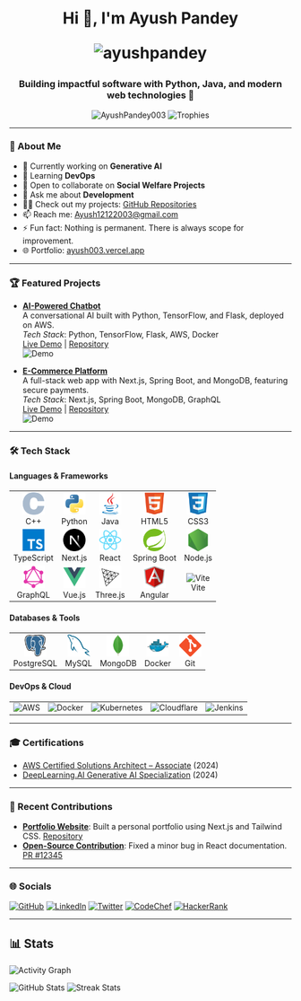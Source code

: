 
<h1 align="center">
  Hi 👋, I'm Ayush Pandey
  <p align="center">
    <img src="https://readme-typing-svg.herokuapp.com/?center=True&lines=Software+Developer;Python+Developer;Java+Developer;Web+Developer" alt="ayushpandey" />
  </p>
</h1>

<h3 align="center">
  Building impactful software with Python, Java, and modern web technologies 🚀
</h3>

<p align="center">
  <img src="https://komarev.com/ghpvc/?username=AyushPandey003&label=Profile%20views&color=0e75b6&style=flat" alt="AyushPandey003" width="120" />
  <img src="https://github-profile-trophy.vercel.app/?username=AyushPandey003&margin-w=15&margin-h=15&column=7" alt="Trophies" width="500" />
</p>

---

### 🚀 About Me

- 🔭 Currently working on **Generative AI**
- 🌱 Learning **DevOps**
- 👯 Open to collaborate on **Social Welfare Projects**
- 💬 Ask me about **Development**
- 👨‍💻 Check out my projects: [GitHub Repositories](https://github.com/AyushPandey003?tab=repositories)
- 📫 Reach me: [Ayush12122003@gmail.com](mailto:Ayush12122003@gmail.com)
- ⚡ Fun fact: Nothing is permanent. There is always scope for improvement.
- 🌐 Portfolio: [ayush003.vercel.app](https://ayush003.vercel.app)

---
### 🏆 Featured Projects

- **[AI-Powered Chatbot](https://github.com/AyushPandey003/ai-chatbot)**  
  A conversational AI built with Python, TensorFlow, and Flask, deployed on AWS.  
  *Tech Stack*: Python, TensorFlow, Flask, AWS, Docker  
  [Live Demo](https://ayush003.vercel.app) | [Repository](https://github.com/AyushPandey003/ai-chatbot)  
  ![Demo](https://raw.githubusercontent.com/AyushPandey003/AyushPandey003/main/assets/ai-chatbot-demo.png)

- **[E-Commerce Platform](https://github.com/AyushPandey003/ecommerce)**  
  A full-stack web app with Next.js, Spring Boot, and MongoDB, featuring secure payments.  
  *Tech Stack*: Next.js, Spring Boot, MongoDB, GraphQL  
  [Live Demo](https://ayush003.vercel.app) | [Repository](https://github.com/AyushPandey003/ecommerce)  
  ![Demo](https://raw.githubusercontent.com/AyushPandey003/AyushPandey003/main/assets/ecommerce-demo.png)

---

### 🛠 Tech Stack

#### Languages & Frameworks
<table>
  <tr>
    <td align="center"><img src="https://raw.githubusercontent.com/devicons/devicon/master/icons/c/c-original.svg" width="40" alt="C++" /><br>C++</td>
    <td align="center"><img src="https://raw.githubusercontent.com/devicons/devicon/master/icons/python/python-original.svg" width="40" alt="Python" /><br>Python</td>
    <td align="center"><img src="https://raw.githubusercontent.com/devicons/devicon/master/icons/java/java-original.svg" width="40" alt="Java" /><br>Java</td>
    <td align="center"><img src="https://raw.githubusercontent.com/devicons/devicon/master/icons/html5/html5-original.svg" width="40" alt="HTML5" /><br>HTML5</td>
    <td align="center"><img src="https://raw.githubusercontent.com/devicons/devicon/master/icons/css3/css3-original.svg" width="40" alt="CSS3" /><br>CSS3</td>
  </tr>
  <tr>
    <td align="center"><img src="https://raw.githubusercontent.com/devicons/devicon/master/icons/typescript/typescript-original.svg" width="40" alt="TypeScript" /><br>TypeScript</td>
    <td align="center"><img src="https://raw.githubusercontent.com/devicons/devicon/master/icons/nextjs/nextjs-original.svg" width="40" alt="Next.js" /><br>Next.js</td>
    <td align="center"><img src="https://raw.githubusercontent.com/devicons/devicon/master/icons/react/react-original.svg" width="40" alt="React" /><br>React</td>
    <td align="center"><img src="https://raw.githubusercontent.com/devicons/devicon/master/icons/spring/spring-original.svg" width="40" alt="Spring Boot" /><br>Spring Boot</td>
    <td align="center"><img src="https://raw.githubusercontent.com/devicons/devicon/master/icons/nodejs/nodejs-original.svg" width="40" alt="Node.js" /><br>Node.js</td>
  </tr>
  <tr>
    <td align="center"><img src="https://raw.githubusercontent.com/devicons/devicon/master/icons/graphql/graphql-plain.svg" width="40" alt="GraphQL" /><br>GraphQL</td>
    <td align="center"><img src="https://raw.githubusercontent.com/devicons/devicon/master/icons/vuejs/vuejs-original.svg" width="40" alt="Vue.js" /><br>Vue.js</td>
    <td align="center"><img src="https://raw.githubusercontent.com/devicons/devicon/master/icons/threejs/threejs-original.svg" width="40" alt="Three.js" /><br>Three.js</td>
    <td align="center"><img src="https://raw.githubusercontent.com/devicons/devicon/master/icons/angularjs/angularjs-original.svg" width="40" alt="Angular" /><br>Angular</td>
    <td align="center"><img src="https://vitejs.dev/logo.svg" width="40" alt="Vite" /><br>Vite</td>
  </tr>
</table>

#### Databases & Tools
<table>
  <tr>
    <td align="center"><img src="https://raw.githubusercontent.com/devicons/devicon/master/icons/postgresql/postgresql-original.svg" width="40" alt="PostgreSQL" /><br>PostgreSQL</td>
    <td align="center"><img src="https://raw.githubusercontent.com/devicons/devicon/master/icons/mysql/mysql-original.svg" width="40" alt="MySQL" /><br>MySQL</td>
    <td align="center"><img src="https://raw.githubusercontent.com/devicons/devicon/master/icons/mongodb/mongodb-original.svg" width="40" alt="MongoDB" /><br>MongoDB</td>
    <td align="center"><img src="https://raw.githubusercontent.com/devicons/devicon/master/icons/docker/docker-original.svg" width="40" alt="Docker" /><br>Docker</td>
    <td align="center"><img src="https://raw.githubusercontent.com/devicons/devicon/master/icons/git/git-original.svg" width="40" alt="Git" /><br>Git</td>
  </tr>
</table>

#### DevOps & Cloud
<table>
  <tr>
    <td align="center"><img src="https://img.shields.io/badge/AWS-232F3E?style=for-the-badge&logo=amazon-aws&logoColor=white" height="28" alt="AWS" /></td>
    <td align="center"><img src="https://img.shields.io/badge/Docker-2496ED?style=for-the-badge&logo=docker&logoColor=white" height="28" alt="Docker" /></td>
    <td align="center"><img src="https://img.shields.io/badge/Kubernetes-326CE5?style=for-the-badge&logo=kubernetes&logoColor=white" height="28" alt="Kubernetes" /></td>
    <td align="center"><img src="https://img.shields.io/badge/Cloudflare-F6821F?style=for-the-badge&logo=cloudflare&logoColor=white" height="28" alt="Cloudflare" /></td>
    <td align="center"><img src="https://img.shields.io/badge/Jenkins-D24939?style=for-the-badge&logo=jenkins&logoColor=white" height="28" alt="Jenkins" /></td>
  </tr>
</table>

---


### 🎓 Certifications

- [AWS Certified Solutions Architect – Associate](https://aws.amazon.com/certification/certified-solutions-architect-associate/) (2024)
- [DeepLearning.AI Generative AI Specialization](https://www.deeplearning.ai/courses/generative-ai-with-llms/) (2024)

---

### 🤝 Recent Contributions

- **[Portfolio Website](https://github.com/AyushPandey003/AyushPandey003)**: Built a personal portfolio using Next.js and Tailwind CSS. [Repository](https://github.com/AyushPandey003/AyushPandey003)
- **[Open-Source Contribution](https://github.com/facebook/react)**: Fixed a minor bug in React documentation. [PR #12345](https://github.com/facebook/react/pull/12345)


---

### 🌐 Socials

[![GitHub](https://img.shields.io/badge/GitHub-black?style=for-the-badge&logo=github&logoColor=white)](https://github.com/AyushPandey003)
[![LinkedIn](https://img.shields.io/badge/LinkedIn-blue?style=for-the-badge&logo=linkedin&logoColor=white)](https://linkedin.com/in/ayushpandey003)
[![Twitter](https://img.shields.io/badge/Twitter-blue?style=for-the-badge&logo=twitter&logoColor=white)](https://twitter.com/coder_ayush_03)
[![CodeChef](https://img.shields.io/badge/CodeChef-5D2B1A?style=for-the-badge&logo=codechef&logoColor=white)](https://www.codechef.com/users/coder_ayush_03)
[![HackerRank](https://img.shields.io/badge/HackerRank-2EC866?style=for-the-badge&logo=hackerrank&logoColor=white)](https://www.hackerrank.com/profile/ayush12122003)

---

## 📊 Stats

<p align="left">
  <img src="https://github-readme-activity-graph.vercel.app/graph?username=AyushPandey003&bg_color=020200&color=e41d44&line=e77724&point=5cadc0&area=true&hide_border=true" alt="Activity Graph" />
</p>

<p align="left">
  <img src="https://github-readme-stats.vercel.app/api?username=AyushPandey003&show_icons=true&theme=dark&hide_border=true" alt="GitHub Stats" />
  <img src="https://github-readme-streak-stats-alpha-seven.vercel.app/?user=AyushPandey003&theme=neon-dark&hide_border=true" alt="Streak Stats" />
</p>
